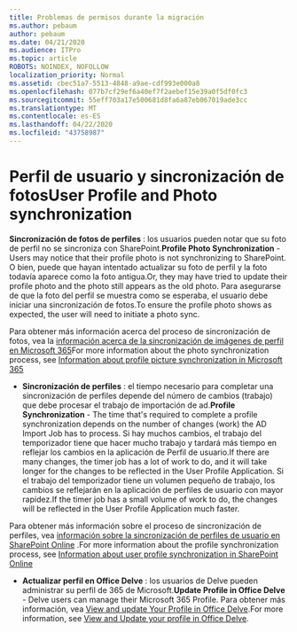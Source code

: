 ```yaml
---
title: Problemas de permisos durante la migración
ms.author: pebaum
author: pebaum
ms.date: 04/21/2020
ms.audience: ITPro
ms.topic: article
ROBOTS: NOINDEX, NOFOLLOW
localization_priority: Normal
ms.assetid: cbec51a7-5513-4848-a9ae-cdf993e000a8
ms.openlocfilehash: 077b7cf29ef6a40ef7f2aebef15e39a0f5df0fc3
ms.sourcegitcommit: 55eff703a17e500681d8fa6a87eb067019ade3cc
ms.translationtype: MT
ms.contentlocale: es-ES
ms.lasthandoff: 04/22/2020
ms.locfileid: "43758987"
---
```

# <a name="user-profile-and-photo-synchronization"></a><span data-ttu-id="e205f-102">Perfil de usuario y sincronización de fotos</span><span class="sxs-lookup"><span data-stu-id="e205f-102">User Profile and Photo synchronization</span></span>

 <span data-ttu-id="e205f-103">**Sincronización de fotos de perfiles** : los usuarios pueden notar que su foto de perfil no se sincroniza con SharePoint.</span><span class="sxs-lookup"><span data-stu-id="e205f-103">**Profile Photo Synchronization** - Users may notice that their profile photo is not synchronizing to SharePoint.</span></span> <span data-ttu-id="e205f-104">O bien, puede que hayan intentado actualizar su foto de perfil y la foto todavía aparece como la foto antigua.</span><span class="sxs-lookup"><span data-stu-id="e205f-104">Or, they may have tried to update their profile photo and the photo still appears as the old photo.</span></span> <span data-ttu-id="e205f-105">Para asegurarse de que la foto del perfil se muestra como se esperaba, el usuario debe iniciar una sincronización de fotos.</span><span class="sxs-lookup"><span data-stu-id="e205f-105">To ensure the profile photo shows as expected, the user will need to initiate a photo sync.</span></span> 
  
<span data-ttu-id="e205f-106">Para obtener más información acerca del proceso de sincronización de fotos, vea la [información acerca de la sincronización de imágenes de perfil en Microsoft 365](https://go.microsoft.com/fwlink/?linkid=2022634)</span><span class="sxs-lookup"><span data-stu-id="e205f-106">For more information about the photo synchronization process, see [Information about profile picture synchronization in Microsoft 365](https://go.microsoft.com/fwlink/?linkid=2022634)</span></span>
  
- <span data-ttu-id="e205f-107">**Sincronización de perfiles** : el tiempo necesario para completar una sincronización de perfiles depende del número de cambios (trabajo) que debe procesar el trabajo de importación de ad.</span><span class="sxs-lookup"><span data-stu-id="e205f-107">**Profile Synchronization** - The time that's required to complete a profile synchronization depends on the number of changes (work) the AD Import Job has to process.</span></span> <span data-ttu-id="e205f-108">Si hay muchos cambios, el trabajo del temporizador tiene que hacer mucho trabajo y tardará más tiempo en reflejar los cambios en la aplicación de Perfil de usuario.</span><span class="sxs-lookup"><span data-stu-id="e205f-108">If there are many changes, the timer job has a lot of work to do, and it will take longer for the changes to be reflected in the User Profile Application.</span></span> <span data-ttu-id="e205f-109">Si el trabajo del temporizador tiene un volumen pequeño de trabajo, los cambios se reflejarán en la aplicación de perfiles de usuario con mayor rapidez.</span><span class="sxs-lookup"><span data-stu-id="e205f-109">If the timer job has a small volume of work to do, the changes will be reflected in the User Profile Application much faster.</span></span> 
  
<span data-ttu-id="e205f-110">Para obtener más información sobre el proceso de sincronización de perfiles, vea [información sobre la sincronización de perfiles de usuario en SharePoint Online](https://go.microsoft.com/fwlink/?linkid=2022639) .</span><span class="sxs-lookup"><span data-stu-id="e205f-110">For more information about the profile synchronization process, see [Information about user profile synchronization in SharePoint Online](https://go.microsoft.com/fwlink/?linkid=2022639)</span></span>
    
- <span data-ttu-id="e205f-111">**Actualizar perfil en Office Delve** : los usuarios de Delve pueden administrar su perfil de 365 de Microsoft.</span><span class="sxs-lookup"><span data-stu-id="e205f-111">**Update Profile in Office Delve** - Delve users can manage their Microsoft 365 Profile.</span></span> <span data-ttu-id="e205f-112">Para obtener más información, vea [View and update Your Profile in Office Delve](https://support.office.com/article/View-and-update-your-profile-in-Office-Delve-4e84343b-eedf-45a1-aeb9-8627ccca14ba).</span><span class="sxs-lookup"><span data-stu-id="e205f-112">For more information, see [View and Update your profile in Office Delve](https://support.office.com/article/View-and-update-your-profile-in-Office-Delve-4e84343b-eedf-45a1-aeb9-8627ccca14ba).</span></span>
    

